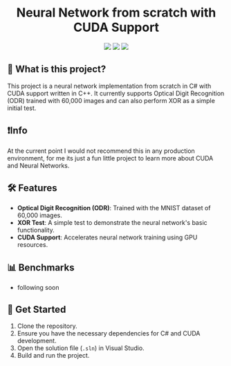 <!--
<p align="center">
    <img src="path_to_your_logo" height="150px" width="auto" alt="Neural Network Logo">
</p>
-->

<h1 align="center">Neural Network from scratch with CUDA Support</h1>
<div align="center">
    <img src="https://img.shields.io/github/stars/FrozenAssassine/NNFromScratch?style=flat"/>
    <img src="https://img.shields.io/github/issues-pr/FrozenAssassine/NNFromScratch?style=flat"/>
    <img src="https://img.shields.io/github/repo-size/FrozenAssassine/NNFromScratch?style=flat"/>
</div>

## 🤔 What is this project?
This project is a neural network implementation from scratch in C# with CUDA support written in C++. It currently supports Optical Digit Recognition (ODR) trained with 60,000 images and can also perform XOR as a simple initial test.

## ❗Info
At the current point I would not recommend this in any production environment, for me its just a fun little project to learn more about CUDA and Neural Networks.


## 🛠️ Features
- **Optical Digit Recognition (ODR)**: Trained with the MNIST dataset of 60,000 images.
- **XOR Test**: A simple test to demonstrate the neural network's basic functionality.
- **CUDA Support**: Accelerates neural network training using GPU resources.

## 📊 Benchmarks
- following soon

## 🚀 Get Started
1. Clone the repository.
2. Ensure you have the necessary dependencies for C# and CUDA development.
3. Open the solution file (`.sln`) in Visual Studio.
4. Build and run the project.

